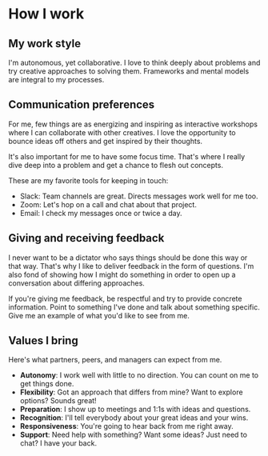 # How I work

## My work style
I'm autonomous, yet collaborative. I love to think deeply about problems and try creative approaches to solving them. Frameworks and mental models are integral to my processes. 

## Communication preferences
For me, few things are as energizing and inspiring as interactive workshops where I can collaborate with other creatives. I love the opportunity to bounce ideas off others and get inspired by their thoughts.

It's also important for me to have some focus time. That's where I really dive deep into a problem and get a chance to flesh out concepts.

These are my favorite tools for keeping in touch:
- Slack: Team channels are great. Directs messages work well for me too.
- Zoom: Let's hop on a call and chat about that project.
- Email: I check my messages once or twice a day.

## Giving and receiving feedback
I never want to be a dictator who says things should be done this way or that way. That's why I like to deliver feedback in the form of questions. I'm also fond of showing how I might do something in order to open up a conversation about differing approaches. 

If you're giving me feedback, be respectful and try to provide concrete information. Point to something I've done and talk about something specific. Give me an example of what you'd like to see from me.

## Values I bring
Here's what partners, peers, and managers can expect from me.

- **Autonomy**: I work well with little to no direction. You can count on me to get things done.
- **Flexibility**: Got an approach that differs from mine? Want to explore options? Sounds great!
- **Preparation**: I show up to meetings and 1:1s with ideas and questions.
- **Recognition**: I'll tell everybody about your great ideas and your wins.
- **Responsiveness**: You're going to hear back from me right away.
- **Support**: Need help with something? Want some ideas? Just need to chat? I have your back. 